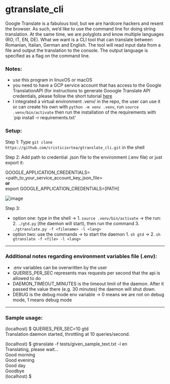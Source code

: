# gtranslate_cli
Google Translate is a fabulous tool, but we are hardcore hackers and resent the browser. As such, we’d like to use the command line for doing string translation. At the same time, we are polyglots and know multiple languages (RO, IT, EN, DE). What we want is a CLI tool that can translate between Romanian, Italian, German and English. The tool will read input data from a file and output the translation to the console. The output language is specified as a flag on the command line.

### Notes:
- use this program in linuxOS or macOS
- you need to have a GCP service account that has access to the Google TranslationAPI
(for instructions to generate Gooogle Translate API credentials, please follow the short tutorial [here](https://codelabs.developers.google.com/codelabs/cloud-translation-python3#0)
- I integrated a virtual environment .venv/ in the repo, the user can use it or can create his own with `python -m venv .venv`, run `source .venv/bin/activate` then run the installation of the requirements with `pip install -r requirements.txt'

### Setup:
Step 1:
Type
`git clone https://github.com/cristiciortea/gtranslate_cli.git`
in the shell  

Step 2:
Add path to credential .json file to the environment (.env file) or just export it:

GOOGLE_APPLICATION_CREDENTIALS=<path_to_your_service_account_key_json_file>  
**or**  
export GOOGLE_APPLICATION_CREDENTIALS=[PATH]

![image](https://user-images.githubusercontent.com/74206863/171264753-ef0a8dbb-de37-43ed-a39e-7638ae38859d.png)  

Step 3:
- option one: type in the shell -> 1. `source .venv/bin/activate` -> the run: 2. `./gtd.py` (the daemon will start), then run the command 3. `./gtranslate.py -f <filename> -l <lang> `
- option two: use the commands -> to start the daemon 1. `sh gtd` -> 2. `sh gtranslate -f <file> -l <lang>`
---
### Additional notes regarding environment variables file (.env):
- .env variables can be overwritten by the user
- QUERIES_PER_SEC represents max requests per second that the api is allowed to do
- DAEMON_TIMEOUT_MINUTES is the timeout limit of the daemon. After it passed the value there (e.g. 30 minutes) the daemon will shut down.
- DEBUG is the debug mode env variable -> 0 means we are not on debug mode, 1 means debug mode
---
### Sample usage:  
(localhost) $ QUERIES_PER_SEC=10 gtd  
Translation daemon started, throttling at 10 queries/second.  

(localhost) $ gtranslate -f tests/given_sample_text.txt -l en  
Translating, please wait…  
Good morning  
Good evening  
Good day  
Goodbye  
(localhost) $  

